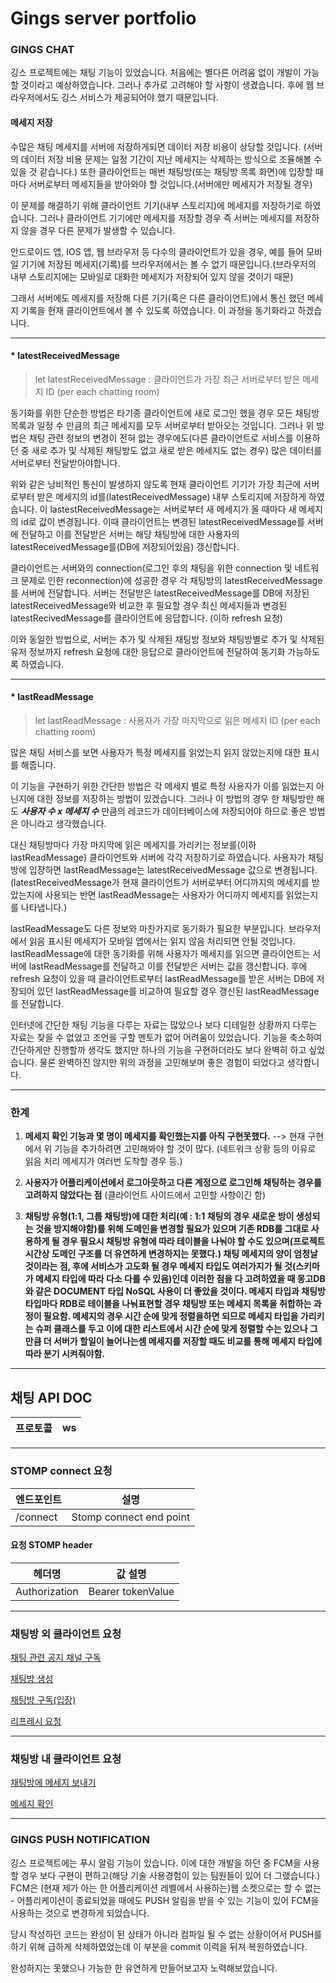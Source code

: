 # Gings server portfolio

### GINGS CHAT

깅스 프로젝트에는 채팅 기능이 있었습니다. 처음에는 별다른 어려움 없이 개발이 가능할 것이라고 예상하였습니다. 그러나 추가로 고려해야 할 사항이 생겼습니다. 후에 웹 브라우저에서도 깅스 서비스가 제공되어야 했기 때문입니다.

#### 메세지 저장
수많은 채팅 메세지를 서버에 저장하게되면 데이터 저장 비용이 상당할 것입니다. (서버의 데이터 저장 비용 문제는 일정 기간이 지난 메세지는 삭제하는 방식으로 조율해볼 수 있을 것 같습니다.) 
또한 클라이언트는 매번 채팅방(또는 채팅방 목록 화면)에 입장할 때마다 서버로부터 메세지들을 받아와야 할 것입니다.(서버에만 메세지가 저장될 경우)

이 문제를 해결하기 위해 클라이언트 기기(내부 스토리지)에 메세지를 저장하기로 하였습니다. 그러나 클라이언트 기기에만 메세지를 저장할 경우 즉 서버는 메세지를 저장하지 않을 경우 다른 문제가 발생할 수 있습니다.

안드로이드 앱, IOS 앱, 웹 브라우저 등 다수의 클라이언트가 있을 경우, 예를 들어 모바일 기기에 저장된 메세지(기록)를 브라우저에서는 볼 수 없기 때문입니다.(브라우저의 내부 스토리지에는 모바일로 대화한 메세지가 저장되어 있지 않을 것이기 때문) 

그래서 서버에도 메세지를 저장해 다른 기기(혹은 다른 클라이언트)에서 통신 했던 메세지 기록을 현재 클라이언트에서 볼 수 있도록 하였습니다. 이 과정을 동기화라고 하겠습니다. 

---

#### * latestReceivedMessage


> let latestReceivedMessage : 클라이언트가 가장 최근 서버로부터 받은 메세지 ID (per each chatting room) 


동기화를 위한 단순한 방법은 타기종 클라이언트에 새로 로그인 했을 경우 모든 채팅방 목록과 일정 수 만큼의 최근 메세지를 모두 서버로부터 받아오는 것입니다. 
그러나 위 방법은 채팅 관련 정보의 변경이 전혀 없는 경우에도(다른 클라이언트로 서비스를 이용하던 중 새로 추가 및 삭제된 채팅방도 없고 새로 받은 
메세지도 없는 경우) 많은 데이터를 서버로부터 전달받아야합니다. 

위와 같은 낭비적인 통신이 발생하지 않도록 현재 클라이언트 기기가 가장 최근에 서버로부터 받은 메세지의 id를(latestReceivedMessage) 내부 스토리지에 저장하게 하였습니다. 이 lastestReceivedMessage는 서버로부터 새 메세지가 올 때마다 새 메세지의 id로 값이 변경됩니다. 이때 클라이언트는 변경된 latestReceivedMessage를 서버에 전달하고 이를 전달받은 서버는 해당 채팅방에 대한 사용자의 latestReceivedMessage를(DB에 저장되어있음) 갱신합니다.

클라이언트는 서버와의 connection(로그인 후의 채팅을 위한 connection 및 네트워크 문제로 인한 reconnection)에 성공한 경우 각 채팅방의 latestReceivedMessage를 서버에 전달합니다. 서버는 전달받은 latestReceivedMessage를 DB에 저장된 latestReceivedMessage와 비교한 후
필요할 경우 최신 메세지들과 변경된 latestRecivedMessage를 클라이언트에 응답합니다. (이하 refresh 요청)

이와 동일한 방법으로, 서버는 추가 및 삭제된 채팅방 정보와 채팅방별로 추가 및 삭제된 유저 정보까지 refresh 요청에 대한 응답으로 클라이언트에 전달하여 동기화 가능하도록 하였습니다.

---
#### * lastReadMessage


> let lastReadMessage : 사용자가 가장 마지막으로 읽은 메세지 ID (per each chatting room)



많은 채팅 서비스를 보면 사용자가 특정 메세지를 읽었는지 읽지 않았는지에 대한 표시를 해줍니다. 

이 기능을 구현하기 위한 간단한 방법은 각 메세지 별로 특정 사용자가 이를 읽었는지 아닌지에 대한 정보를 저장하는 방법이 있겠습니다. 그러나 이 방법의 경우 한 채팅방만 해도 ***사용자 수 x 메세지 수*** 만큼의 레코드가 데이터베이스에 저장되어야 하므로 좋은 방법은 아니라고 생각했습니다.


대신 채팅방마다 가장 마지막에 읽은 메세지를 가리키는 정보를(이하 lastReadMessage) 클라이언트와 서버에 각각 저장하기로 하였습니다.
사용자가 채팅방에 입장하면 lastReadMessage는 latestReceivedMessage 값으로 변경됩니다. 
(latestReceivedMessage가 현재 클라이언트가 서버로부터 어디까지의 메세지를 받았는지에 사용되는 반면 lastReadMessage는 사용자가 어디까지 메세지를
읽었는지를 나타냅니다.)


lastReadMessage도 다른 정보와 마찬가지로 동기화가 필요한 부분입니다. 브라우저에서 읽음 표시된 메세지가 모바일 앱에서는 읽지 않음 처리되면 안될 것입니다. lastReadMessage에 대한 동기화를 위해 사용자가 메세지를 읽으면 클라이언트는 서버에 lastReadMessage를 전달하고 이를 전달받은 서버는 값을 갱신합니다. 후에 refresh 요청이 있을 때 클라이언트로부터 lastReadMessage를 받은 서버는 DB에 저장되어 있던 lastReadMessage를 비교하여 필요할 경우 갱신된 lastReadMessage를 전달합니다.


인터넷에 간단한 채팅 기능을 다루는 자료는 많았으나 보다 디테일한 상황까지 다루는 자료는 찾을 수 없었고 조언을 구할 멘토가 없어 어려움이 있었습니다. 기능을 축소하여 간단하게만 진행할까 생각도 했지만 하나의 기능을 구현하더라도 보다 완벽히 하고 싶었습니다. 물론 완벽하진 않지만 위의 과정을 고민해보며 좋은 경험이 되었다고 생각합니다.

---


### 한계 

1. **메세지 확인 기능과 몇 명이 메세지를 확인했는지를 아직 구현못했다.**
 --> 현재 구현에서 위 기능을 추가하려면 고민해봐야 할 것이 많다. 
 (네트워크 상황 등의 이유로 읽음 처리 메세지가 여러번 도착할 경우 등.)
 
2. **사용자가 어플리케이션에서 로그아웃하고 다른 계정으로 로그인해 채팅하는 경우를 고려하지 않았다는 점**
 (클라이언트 사이드에서 고민할 사항이긴 함)

3. **채팅방 유형(1:1, 그룹 채팅방)에 대한 처리(예 : 1:1 채팅의 경우 새로운 방이 생성되는 것을 방지해야함)를 위해 도메인을 변경할 필요가 있으며 기존 RDB를 그대로 사용하게 될 경우 필요시 채팅방 유형에 따라 테이블을 나눠야 할 수도 있으며(프로젝트 시간상 도메인 구조를 더 유연하게 변경하지는 못했다.) 채팅 메세지의 양이 엄청날 것이라는 점, 후에 서비스가 고도화 될 경우 메세지 타입도 여러가지가 될 것(스키마가 메세지 타입에 따라 다소 다를 수 있음)인데 이러한 점을 다 고려하였을 때 몽고DB와 같은 DOCUMENT 타입 NoSQL 사용이 더 좋았을 것이다. 메세지 타입과 채팅방 타입마다 RDB로 테이블을 나눠표현할 경우 채팅방 또는 메세지 목록을 취합하는 과정이 필요함. 메세지의 경우 시간 순에 맞게 정렬을하면 되므로 메세지 타입을 가리키는 슈퍼 클래스를 두고 이에 대한 리스트에서 시간 순에 맞게 정렬할 수는 있으나 그만큼 더 서버가 할일이 늘어나는셈 메세지를 저장할 때도 비교를 통해 메세지 타입에 따라 분기 시켜줘야함.**

---

## 채팅 API DOC
|프로토콜|ws|
|----|----|

---

### STOMP connect 요청 
|엔드포인트|설명|
| ------------ | ------------------ |
| /connect | Stomp connect end point |

#### 요청 STOMP header

|헤더명|값 설명|
|----|----|
|Authorization|Bearer tokenValue|

---
### 채팅방 외 클라이언트 요청
[채팅 관련 공지 채널 구독](https://github.com/seunghx/Gings-Server/wiki/%EC%B1%84%ED%8C%85-%EA%B3%B5%EC%A7%80-%EC%B1%84%EB%84%90-%EA%B5%AC%EB%8F%85)

[채팅방 생성](https://github.com/seunghx/Gings-Server/wiki/%EC%B1%84%ED%8C%85%EB%B0%A9-%EC%83%9D%EC%84%B1)

[채팅방 구독(입장)](https://github.com/seunghx/Gings-Server/wiki/%EC%B1%84%ED%8C%85%EB%B0%A9-%EA%B5%AC%EB%8F%85(%EC%9E%85%EC%9E%A5))

[리프레시 요청](https://github.com/seunghx/Gings-Server/wiki/%EC%B1%84%ED%8C%85%EB%B0%A9-%EB%AA%A9%EB%A1%9D-%EB%B0%8F-%EC%83%81%ED%83%9C-%EB%A6%AC%ED%94%84%EB%A0%88%EC%8B%9C-%EC%9A%94%EC%B2%AD)

---

### 채팅방 내 클라이언트 요청

[채팅방에 메세지 보내기](https://github.com/seunghx/Gings-Server/wiki/%EC%B1%84%ED%8C%85%EB%B0%A9%EC%97%90-%EB%A9%94%EC%84%B8%EC%A7%80-%EB%B3%B4%EB%82%B4%EA%B8%B0)

[메세지 확인]()


---

### GINGS PUSH NOTIFICATION
깅스 프로젝트에는 푸시 알림 기능이 있습니다. 이에 대한 개발을 하던 중 FCM을 사용할 경우 보다 구현이 편하고(해당 기술 사용경험이 있는 팀원들이 있어 더 그랬습니다.) FCM은 (현재 제가 아는 한 어플리케이션 레벨에서 사용하는)웹 소켓으로는 할 수 없는 - 어플리케이션이 종료되었을 때에도 PUSH 알림을 받을 수 있는 기능이 있어 FCM을 사용하는 것으로 변경하게 되었습니다. 

당시 작성하던 코드는 완성이 된 상태가 아니라 컴파일 될 수 없는 상황이어서 PUSH를 하기 위해 급하게 삭제하였었는데 이 부분을 commit 이력을 뒤져 복원하였습니다.

완성하지는 못했으나 가능한 한 유연하게 만들어보고자 노력해보았습니다.


